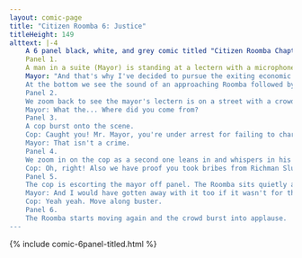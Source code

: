 ```yaml
---
layout: comic-page
title: "Citizen Roomba 6: Justice"
titleHeight: 149
alttext: |-4 
    A 6 panel black, white, and grey comic titled "Citizen Roomba Chapter 6: Justice".
    Panel 1.
    A man in a suite (Mayor) is standing at a lectern with a microphone. A city skyline is visible in the background.
    Mayor: "And that's why I've decided to pursue the exiting economic opportunity that allows Richman Sludge to dump sludge in our river.
    At the bottom we see the sound of an approaching Roomba followed by a light bump.
    Panel 2.
    We zoom back to see the mayor's lectern is on a street with a crowd in front of him. He's looking curiously at a Roomba at his feet.
    Mayor: What the... Where did you come from?
    Panel 3.
    A cop burst onto the scene.
    Cop: Caught you! Mr. Mayor, you're under arrest for failing to charge an adorable house hold appliance!
    Mayor: That isn't a crime.
    Panel 4.
    We zoom in on the cop as a second one leans in and whispers in his ear.
    Cop: Oh, right! Also we have proof you took bribes from Richman Sludge.
    Panel 5.
    The cop is escorting the mayor off panel. The Roomba sits quietly at the bottom.
    Mayor: And I would have gotten away with it too if it wasn't for that meddling vacuum!
    Cop: Yeah yeah. Move along buster.
    Panel 6.
    The Roomba starts moving again and the crowd burst into applause.
---
```

{% include comic-6panel-titled.html %}
